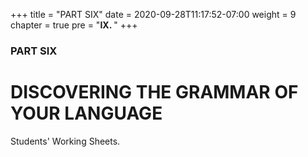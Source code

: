 +++
title = "PART SIX"
date = 2020-09-28T11:17:52-07:00
weight = 9
chapter = true
pre = "<b>IX. </b>"
+++

### PART SIX

# DISCOVERING THE GRAMMAR OF YOUR LANGUAGE

Students' Working Sheets.